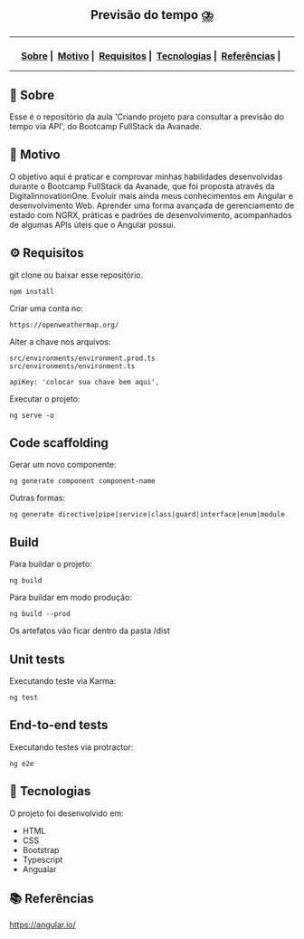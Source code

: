 <h2 align="center"> Previsão do tempo ⛈️</h2>

___




<h3 align="center">
  <a href="#about">Sobre</a>&nbsp;|&nbsp;
  <a href="#reason">Motivo</a>&nbsp;|&nbsp;
  <a href="#requirements">Requisitos</a>&nbsp;|&nbsp;
  <a href="#technologies">Tecnologias</a>&nbsp;|&nbsp;
	<a href="#references">Referências</a>&nbsp;|&nbsp;
</h3>

___


<h2 id="about">🔎 Sobre</h2>

Esse é o repositório da aula 'Criando projeto para consultar a previsão do tempo via API', do Bootcamp FullStack da Avanade.

<h2 id="reason">🎯 Motivo</h2>
O objetivo aqui é praticar e comprovar minhas habilidades desenvolvidas durante o Bootcamp FullStack da Avanade, que foi proposta através da DigitalinnovationOne. Evoluir mais ainda meus conhecimentos em Angular e desenvolvimento Web. Aprender uma forma avançada de gerenciamento de estado com NGRX, práticas e padrões de desenvolvimento, acompanhados de algumas APIs úteis que o Angular possui. 

<h2 id="requirements">⚙ Requisitos</h2>

git clone ou baixar esse repositório.

```
npm install
```

Criar uma conta no:
``` 
https://openweathermap.org/
```
Alter a chave nos arquivos:
```
src/environments/environment.prod.ts
src/environments/environment.ts

apiKey: 'colocar sua chave bem aqui',
```

Executar o projeto:
```
ng serve -o
```


## Code scaffolding
Gerar um novo componente:
```
ng generate component component-name
```
Outras formas:
 ```
 ng generate directive|pipe|service|class|guard|interface|enum|module
 ```

## Build

Para buildar o projeto:

```
ng build
```

Para buildar em modo produção: 
```
ng build --prod
```

Os artefatos vão ficar dentro da pasta /dist


## Unit tests
Executando teste via Karma:
```
ng test
```


## End-to-end tests
Executando testes via protractor:
```
ng e2e
```




<h2 id="technologies">🚀 Tecnologias</h2>

O projeto foi desenvolvido em:

- HTML
- CSS
- Bootstrap
- Typescript
- Angualar


<h2 id="references">📚 Referências</h2>

https://angular.io/


